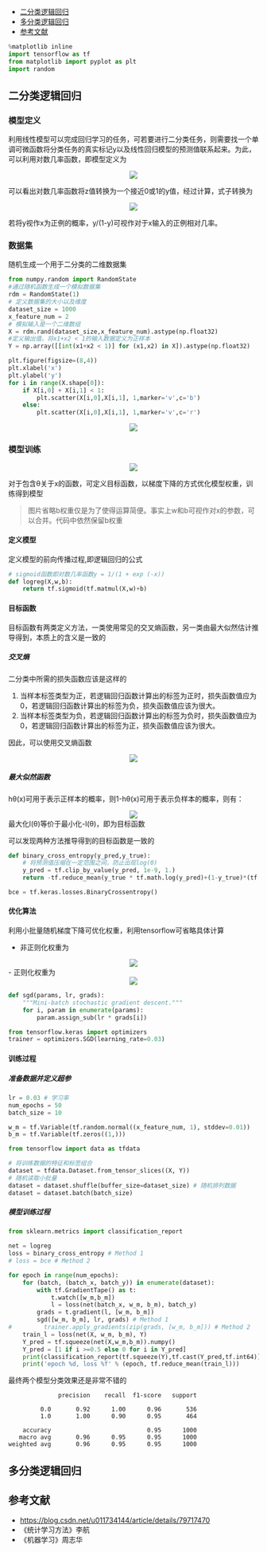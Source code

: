 <!-- GFM-TOC -->
* [二分类逻辑回归](#二分类逻辑回归)
* [多分类逻辑回归](#二分类逻辑回归)
* [参考文献](#参考文献)
<!-- GFM-TOC -->

```python
%matplotlib inline
import tensorflow as tf
from matplotlib import pyplot as plt
import random
```

## 二分类逻辑回归

### 模型定义

利用线性模型可以完成回归学习的任务，可若要进行二分类任务，则需要找一个单调可微函数将分类任务的真实标记y以及线性回归模型的预测值联系起来。为此，可以利用对数几率函数，即模型定义为


<center><div align=center><img src ="https://github.com/Teren-Liu/Machine-Learning/blob/master/image/LogR-f1.png"/></div></center>

可以看出对数几率函数将z值转换为一个接近0或1的y值，经过计算，式子转换为

<center><div align=center><img src ="https://github.com/Teren-Liu/Machine-Learning/blob/master/image/LogR-f2.png"/></div></center>

若将y视作x为正例的概率，y/(1-y)可视作对于x输入的正例相对几率。

### 数据集

随机生成一个用于二分类的二维数据集

```python
from numpy.random import RandomState
#通过随机函数生成一个模拟数据集
rdm = RandomState(1)
# 定义数据集的大小以及维度
dataset_size = 1000
x_feature_num = 2
# 模拟输入是一个二维数组
X = rdm.rand(dataset_size,x_feature_num).astype(np.float32)
#定义输出值，将x1+x2 < 1的输入数据定义为正样本
Y = np.array([[int(x1+x2 < 1)] for (x1,x2) in X]).astype(np.float32)

plt.figure(figsize=(8,4))
plt.xlabel('x')
plt.ylabel('y')
for i in range(X.shape[0]):
    if X[i,0] + X[i,1] < 1:
        plt.scatter(X[i,0],X[i,1], 1,marker='v',c='b')
    else:
        plt.scatter(X[i,0],X[i,1], 1,marker='v',c='r')
```
<center><div align=center><img src ="https://github.com/Teren-Liu/Machine-Learning/blob/master/image/LogR-1.png"/></div></center>

### 模型训练

<center><div align=center><img src ="https://github.com/Teren-Liu/Machine-Learning/blob/master/image/LogR-f3.png"/></div></center>

对于包含θ关于x的函数，可定义目标函数，以梯度下降的方式优化模型权重，训练得到模型

> 图片省略b权重仅是为了使得运算简便。事实上w和b可视作对x的参数，可以合并。代码中依然保留b权重

#### 定义模型

定义模型的前向传播过程,即逻辑回归的公式

```python
# sigmoid函数即对数几率函数y = 1/(1 + exp (-x))
def logreg(X,w,b):
    return tf.sigmoid(tf.matmul(X,w)+b)
```

#### 目标函数

目标函数有两类定义方法，一类使用常见的交叉熵函数，另一类由最大似然估计推导得到，本质上的含义是一致的

##### 交叉熵

二分类中所需的损失函数应该是这样的
1. 当样本标签类型为正，若逻辑回归函数计算出的标签为正时，损失函数值应为0，若逻辑回归函数计算出的标签为负，损失函数值应该为很大。
2. 当样本标签类型为负，若逻辑回归函数计算出的标签为负时，损失函数值应为0，若逻辑回归函数计算出的标签为正，损失函数值应该为很大。

因此，可以使用交叉熵函数

<center><div align=center><img src ="https://github.com/Teren-Liu/Machine-Learning/blob/master/image/LogR-2.png"/></div></center>

##### 最大似然函数

hθ(x)可用于表示正样本的概率，则1-hθ(x)可用于表示负样本的概率，则有：

<center><div align=center><img src ="https://github.com/Teren-Liu/Machine-Learning/blob/master/image/LogR-f4.png"/></div></center>
最大化l(θ)等价于最小化-l(θ)，即为目标函数

可以发现两种方法推导得到的目标函数是一致的


```python
def binary_cross_entropy(y_pred,y_true):
    # 将预测值压缩在一定范围之间，防止出现log(0)
    y_pred = tf.clip_by_value(y_pred, 1e-9, 1.)
    return -tf.reduce_mean(y_true * tf.math.log(y_pred)+(1-y_true)*(tf.math.log(1-y_pred)))

bce = tf.keras.losses.BinaryCrossentropy()
```

#### 优化算法

利用小批量随机梯度下降可优化权重，利用tensorflow可省略具体计算
 - 非正则化权重为
<center><div align=center><img src ="https://github.com/Teren-Liu/Machine-Learning/blob/master/image/LogR-3.png"/></div></center>
 - 正则化权重为
<center><div align=center><img src ="https://github.com/Teren-Liu/Machine-Learning/blob/master/image/LogR-4.png"/></div></center>

```python
def sgd(params, lr, grads):
    """Mini-batch stochastic gradient descent."""
    for i, param in enumerate(params):
        param.assign_sub(lr * grads[i])

from tensorflow.keras import optimizers
trainer = optimizers.SGD(learning_rate=0.03)
```

#### 训练过程

##### 准备数据并定义超参

```python
lr = 0.03 # 学习率
num_epochs = 50 
batch_size = 10

w_m = tf.Variable(tf.random.normal((x_feature_num, 1), stddev=0.01))
b_m = tf.Variable(tf.zeros((1,)))

from tensorflow import data as tfdata

# 将训练数据的特征和标签组合
dataset = tfdata.Dataset.from_tensor_slices((X, Y))
# 随机读取小批量
dataset = dataset.shuffle(buffer_size=dataset_size) # 随机排列数据
dataset = dataset.batch(batch_size)
```

##### 模型训练过程

```python
from sklearn.metrics import classification_report

net = logreg
loss = binary_cross_entropy # Method 1
# loss = bce # Method 2

for epoch in range(num_epochs):
    for (batch, (batch_x, batch_y)) in enumerate(dataset):
        with tf.GradientTape() as t:
            t.watch([w_m,b_m])
            l = loss(net(batch_x, w_m, b_m), batch_y)
        grads = t.gradient(l, [w_m, b_m])
        sgd([w_m, b_m], lr, grads) # Method 1
#         trainer.apply_gradients(zip(grads, [w_m, b_m])) # Method 2
    train_l = loss(net(X, w_m, b_m), Y)
    Y_pred = tf.squeeze(net(X,w_m,b_m)).numpy()
    Y_pred = [1 if i >=0.5 else 0 for i in Y_pred]
    print(classification_report(tf.squeeze(Y),tf.cast(Y_pred,tf.int64)))
    print('epoch %d, loss %f' % (epoch, tf.reduce_mean(train_l)))
```

最终两个模型分类效果还是非常不错的
```
              precision    recall  f1-score   support

         0.0       0.92      1.00      0.96       536
         1.0       1.00      0.90      0.95       464

    accuracy                           0.95      1000
   macro avg       0.96      0.95      0.95      1000
weighted avg       0.96      0.95      0.95      1000
```

## 多分类逻辑回归

## 参考文献
- https://blog.csdn.net/u011734144/article/details/79717470
- 《统计学习方法》李航
- 《机器学习》周志华